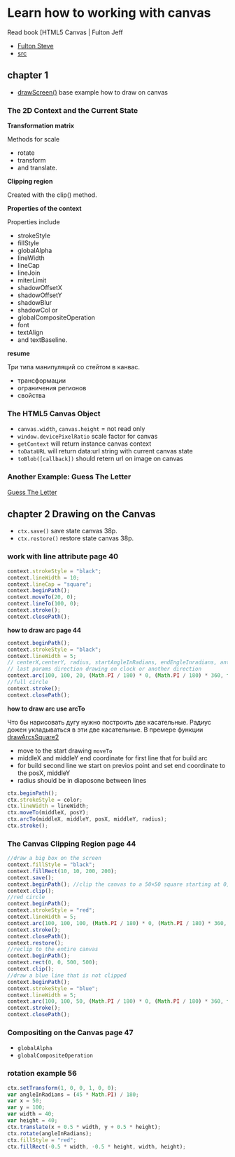 # Learn how to working with canvas

Read book [HTML5 Canvas | Fulton Jeff

- [Fulton Steve](https://www.amazon.com/HTML5-Canvas-Steve-Fulton/dp/144939390X)
- [src](https://github.com/mattpardee/html5canvas)

## chapter 1

- [drawScreen()](https://github.com/vaskes79/learn-canvas/commit/9398d2848856aadb6516b1b79e0e75d4a63acbe5) base example how to draw on canvas

### The 2D Context and the Current State

**Transformation matrix**

Methods for scale

- rotate
- transform
- and translate.

**Clipping region**

Created with the clip() method.

**Properties of the context**

Properties include

- strokeStyle
- fillStyle
- globalAlpha
- lineWidth
- lineCap
- lineJoin
- miterLimit
- shadowOffsetX
- shadowOffsetY
- shadowBlur
- shadowCol or
- globalCompositeOperation
- font
- textAlign
- and textBaseline.

**resume**

Три типа манипуляций со стейтом в канвас.

- трансформации
- ограничения регионов
- свойства

### The HTML5 Canvas Object

- `canvas.width`, `canvas.height` = not read only
- `window.devicePixelRatio` scale factor for canvas
- `getContext` will return instance canvas context
- `toDataURL` will return data:url string with current canvas state
- `toBlob([callback])` should retern url on image on canvas

### Another Example: Guess The Letter

[Guess The Letter](https://github.com/vaskes79/learn-canvas/commit/5b3b832f2e2cfcf8e7f8a754b7579ea9ab713dc1)

## chapter 2 Drawing on the Canvas

- `ctx.save()` save state canvas 38p.
- `ctx.restore()` restore state canvas 38p.

### work with line attribute page 40

```js
context.strokeStyle = "black";
context.lineWidth = 10;
context.lineCap = "square";
context.beginPath();
context.moveTo(20, 0);
context.lineTo(100, 0);
context.stroke();
context.closePath();
```

**how to draw arc page 44**

```js
context.beginPath();
context.strokeStyle = "black";
context.lineWidth = 5;
// centerX,centerY, radius, startAngleInRadians, endEngleInradians, anticlockwise
// last params direction drawing on clock or another direction
context.arc(100, 100, 20, (Math.PI / 180) * 0, (Math.PI / 180) * 360, false);
//full circle
context.stroke();
context.closePath();
```

**how to draw arc use arcTo**

Что бы нарисовать дугу нужно построить две касательные. Радиус дожен укладываться в эти две касательные. В премере функции [drawArcsSquare2](https://github.com/vaskes79/learn-canvas/commit/ff9151b8b2bdf69f725888a47a46353a62715f4d)

- move to the start drawing `moveTo`
- middleX and middleY end coordinate for first line that for build arc
- for build second line we start on previos point and set end coordinate to the posX, middleY
- radius should be in diaposone between lines

```js
ctx.beginPath();
ctx.strokeStyle = color;
ctx.lineWidth = lineWidth;
ctx.moveTo(middleX, posY);
ctx.arcTo(middleX, middleY, posX, middleY, radius);
ctx.stroke();
```

### The Canvas Clipping Region page 44

```js
//draw a big box on the screen
context.fillStyle = "black";
context.fillRect(10, 10, 200, 200);
context.save();
context.beginPath(); //clip the canvas to a 50×50 square starting at 0,0 context.rect(0, 0, 50, 50);
context.clip();
//red circle
context.beginPath();
context.strokeStyle = "red";
context.lineWidth = 5;
context.arc(100, 100, 100, (Math.PI / 180) * 0, (Math.PI / 180) * 360, false); //full circle
context.stroke();
context.closePath();
context.restore();
//reclip to the entire canvas
context.beginPath();
context.rect(0, 0, 500, 500);
context.clip();
//draw a blue line that is not clipped
context.beginPath();
context.strokeStyle = "blue";
context.lineWidth = 5;
context.arc(100, 100, 50, (Math.PI / 180) * 0, (Math.PI / 180) * 360, false); //full circle
context.stroke();
context.closePath();
```

### Compositing on the Canvas page 47

- `globalAlpha`
- `globalCompositeOperation`

### rotation example 56

```js
ctx.setTransform(1, 0, 0, 1, 0, 0);
var angleInRadians = (45 * Math.PI) / 180;
var x = 50;
var y = 100;
var width = 40;
var height = 40;
ctx.translate(x + 0.5 * width, y + 0.5 * height);
ctx.rotate(angleInRadians);
ctx.fillStyle = "red";
ctx.fillRect(-0.5 * width, -0.5 * height, width, height);
```

